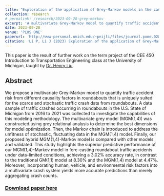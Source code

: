 ```yaml
---
title: "Exploration of the application of Grey-Markov models in the causality analysis of traffic accidents in roundabouts"
collection: research
# permalink: /research/2023-09-28-grey-markov
excerpt: 'A multivariate Grey-Markov model to quantify traffic accident risk from different causality factors in roundabouts.'
date: 2023-09-28
venue: 'PLOS ONE'
paperurl: 'http://www-personal.umich.edu/~peijli/files/journal.pone.0287045.pdf'
citation: 'Li P, Li J (2023) Exploration of the application of Grey-Markov models in the causality analysis of traffic accidents in roundabouts. PLOS ONE 18(9): e0287045. https://doi.org/10.1371/journal.pone.0287045'
---
```


This paper is the result of further work on the term project of the CEE 450 Introduction to Transportation Engineering class at the University of Michigan, taught by [Dr. Henry Liu](https://cee.engin.umich.edu/people/liu-henry/).

## Abstract

We propose a multivariate Grey-Markov model to quantify traffic accident risk from different causality factors in roundabouts that is uniquely suited for the scarce and stochastic traffic crash data from roundabouts. A data sample of traffic crashes occurring in roundabouts in the U.S. State of Michigan from 2016 to 2021 was collected to investigate the capabilities of this modeling methodology. The multivariate grey model (MGM(1,4)) was constructed using grey relational analysis to determine the best dimensions for model optimization. Then, the Markov chain is introduced to address the unfitness of stochastic, fluctuating data in the MGM(1,4) model. Finally, our proposed hybrid MGM(1,4)-Markov model is compared with other models and validated. This study highlights the superior predictive performance of our MGM(1,4)-Markov model in fore-casting roundabout traffic accidents under data-limited conditions, achieving a 3.02% accuracy rate, in contrast to the traditional GM(1,1) model at 8.30% and the MGM(1,4) model at 4.47%. Moreover, incorporating human, vehicle, and environmental risk factors into a multivariate crash system yields more accurate predictions than merely aggregating crash counts.

### [Download paper here](http://www-personal.umich.edu/~peijli/files/journal.pone.0287045.pdf)

<!-- <object data="http://www-personal.umich.edu/~peijli/files/journal.pone.0287045.pdf" type="application/pdf"> -->

<!-- ## Recommended Citation

Li P, Li J (2023) Exploration of the application of Grey-Markov models in the causality analysis of traffic accidents in roundabouts. PLOS ONE 18(9): e0287045. https://doi.org/10.1371/journal.pone.0287045 -->

